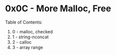 # 0x0C - More Malloc, Free

Table of Contents:
1. 0 - malloc, checked
2. 1 - string-nconcat
3. 2 - calloc
4. 3 - array range


